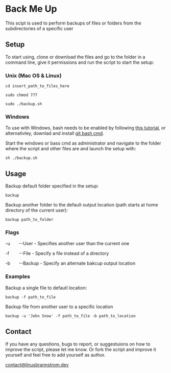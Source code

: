 # Back Me Up
This scipt is used to perform backups of files or folders from the subdirectories of a specific user

## Setup
To start using, clone or download the files and go to the folder in a command line, give it permissions and run the script to start the setup:

### Unix (Mac OS & Linux)
````
cd insert_path_to_files_here
````

````
sudo chmod 777
````

````
sudo ./backup.sh
````

### Windows
To use with Windows, bash needs to be enabled by following [this tutorial](https://www.windowscentral.com/how-install-bash-shell-command-line-windows-10), or alternativley, downlad and install [git bash cmd](https://git-scm.com/downloads).

Start the windows or bass cmd as administrator and navigate to the folder where the script and other files are and launch the setup with:
````
sh ./backup.sh
````

## Usage
Backup default folder specified in the setup:
````
backup
````
Backup another folder to the default output location (path starts at home directory of the current user):
````
backup path_to_folder
````

### Flags

-u&nbsp;&nbsp;&nbsp;&nbsp;&nbsp;&nbsp; --User - Specifies another user than the current one

-f&nbsp;&nbsp;&nbsp;&nbsp;&nbsp;&nbsp;&nbsp; --File - Specify a file instead of a directory

-b&nbsp;&nbsp;&nbsp;&nbsp;&nbsp;&nbsp; --Backup - Specify an alternate bakcup output location

### Examples

Backup a single file to defautl location:
````
backup -f path_to_file
````
Backup file from another user to a specific location
````
backup -u 'John Snow' -f path_to_file -b path_to_location
````

## Contact
If you have any questions, bugs to report, or suggestuions on how to improve the script, please let me know. Or fork the script and improve it yourself and feel free to add yourself as author.

contact@linusbrannstrom.dev